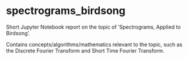 # spectrograms_birdsong
Short Jupyter Notebook report on the topic of ‘Spectrograms, Applied to Birdsong’.

Contains concepts/algorithms/mathematics relevant to the topic, such as the Discrete Fourier Transform and Short Time Fourier Transform.

